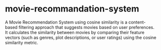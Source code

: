# movie-recommandation-system
A Movie Recommendation System using cosine similarity is a content-based filtering approach that suggests movies based on user preferences. It calculates the similarity between movies by comparing their feature vectors (such as genres, plot descriptions, or user ratings) using the cosine similarity metric.
